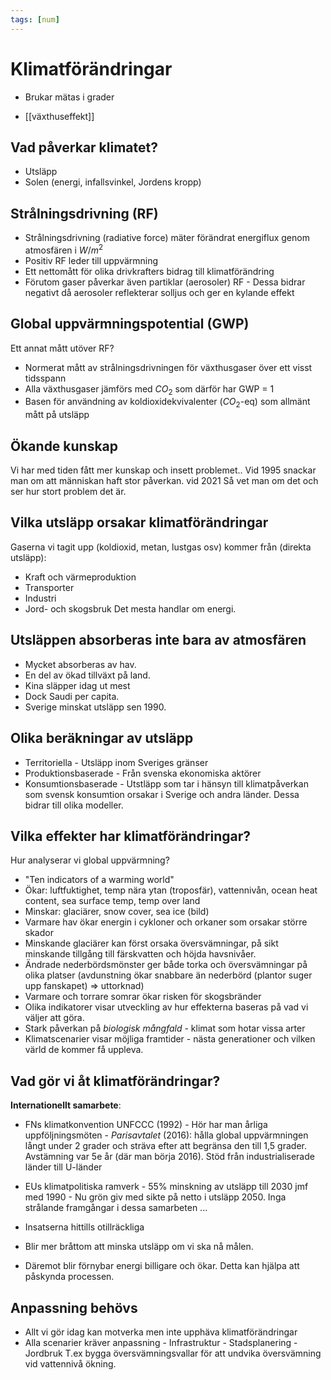 ```yaml
---
tags: [num]
---
```

# Klimatförändringar
- Brukar mätas i grader

- [[växthuseffekt]]

## Vad påverkar klimatet?
- Utsläpp
- Solen (energi, infallsvinkel, Jordens kropp)

## Strålningsdrivning (RF)
- Strålningsdrivning (radiative force) mäter förändrat energiflux genom atmosfären i $W/m^{2}$
- Positiv RF leder till uppvärmning
- Ett nettomått för olika drivkrafters bidrag till klimatförändring
- Förutom gaser påverkar även partiklar (aerosoler) RF 
		- Dessa bidrar negativt då aerosoler reflekterar solljus och ger en kylande effekt

## Global uppvärmningspotential (GWP)
Ett annat mått utöver RF?
- Normerat mått av strålningsdrivningen för växthusgaser över ett visst tidsspann
- Alla växthusgaser jämförs med $CO_{2}$ som därför har GWP = 1
- Basen för användning av koldioxidekvivalenter ($CO_{2}$-eq) som allmänt mått på utsläpp

## Ökande kunskap
Vi har med tiden fått mer kunskap och insett problemet..
Vid 1995 snackar man om att människan haft stor påverkan.
vid 2021 Så vet man om det och ser hur stort problem det är.

## Vilka utsläpp orsakar klimatförändringar
Gaserna vi tagit upp (koldioxid, metan, lustgas osv) kommer från (direkta utsläpp):
- Kraft och värmeproduktion
- Transporter
- Industri
- Jord- och skogsbruk
Det mesta handlar om energi. 

## Utsläppen absorberas inte bara av atmosfären
- Mycket absorberas av hav.
- En del av ökad tillväxt på land. 
- Kina släpper idag ut mest
- Dock Saudi per capita.
- Sverige minskat utsläpp sen 1990. 

## Olika beräkningar av utsläpp
- Territoriella
		- Utsläpp inom Sveriges gränser
- Produktionsbaserade
		- Från svenska ekonomiska aktörer
- Konsumtionsbaserade
		- Utstläpp som tar i hänsyn till klimatpåverkan som svensk konsumtion orsakar i Sverige och andra länder. 
Dessa bidrar till olika modeller. 

## Vilka effekter har klimatförändringar?
Hur analyserar vi global uppvärmning? 
- "Ten indicators of a warming world"
- Ökar: luftfuktighet, temp nära ytan (troposfär), vattennivån, ocean heat content, sea surface temp, temp over land
- Minskar: glaciärer, snow cover, sea ice
(bild)
- Varmare hav ökar energin i cykloner och orkaner som orsakar större skador
- Minskande glaciärer kan först orsaka översvämningar, på sikt minskande tillgång till färskvatten och höjda havsnivåer.
- Ändrade nederbördsmönster ger både torka och översvämningar på olika platser (avdunstning ökar snabbare än nederbörd (plantor suger upp fanskapet) $\Rightarrow$ uttorknad)
- Varmare och torrare somrar ökar risken för skogsbränder
- Olika indikatorer visar utveckling av hur effekterna baseras på vad vi väljer att göra.
- Stark påverkan på *biologisk mångfald* - klimat som hotar vissa arter
- Klimatscenarier visar möjliga framtider - nästa generationer och vilken värld de kommer få uppleva. 

## Vad gör vi åt klimatförändringar?
**Internationellt samarbete**:
- FNs klimatkonvention UNFCCC (1992)
		- Hör har man årliga uppföljningsmöten
		- *Parisavtalet* (2016): hålla global uppvärmningen långt under 2 grader och sträva efter att begränsa den till 1,5 grader. Avstämning var 5e år (där man börja 2016). Stöd från industrialiserade länder till U-länder
- EUs klimatpolitiska ramverk
		- 55% minskning av utsläpp till 2030 jmf med 1990
		- Nu grön giv med sikte på netto i utsläpp 2050.
Inga strålande framgångar i dessa samarbeten ...

- Insatserna hittills otillräckliga
- Blir mer bråttom att minska utsläpp om vi ska nå målen.
- Däremot blir förnybar energi billigare och ökar. Detta kan hjälpa att påskynda processen.

## Anpassning behövs
- Allt vi gör idag kan motverka men inte upphäva klimatförändringar
- Alla scenarier kräver anpassning
		- Infrastruktur
		- Stadsplanering
		- Jordbruk
T.ex bygga översvämningsvallar för att undvika översvämning vid vattennivå ökning.